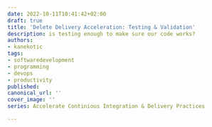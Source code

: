 ```yaml
---
date: 2022-10-11T10:41:42+02:00
draft: true
title: 'Delete Delivery Acceleration: Testing & Validation'
description: is testing enough to make sure our code works?
authors:
- kanekotic
tags:
- softwaredevelopment
- programming
- devops
- productivity
published: 
canonical_url: ''
cover_image: ''
series: Accelerate Continious Integration & Delivery Practices

---
```


